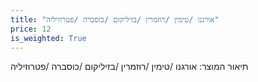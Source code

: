 ```yaml
---
title: "אורגנו /טימין /רוזמרין /בזיליקום /כוסברה /פטרוזיליה"
price: 12
is_weighted: True
---
```


תיאור המוצר: אורגנו /טימין /רוזמרין /בזיליקום /כוסברה /פטרוזיליה
